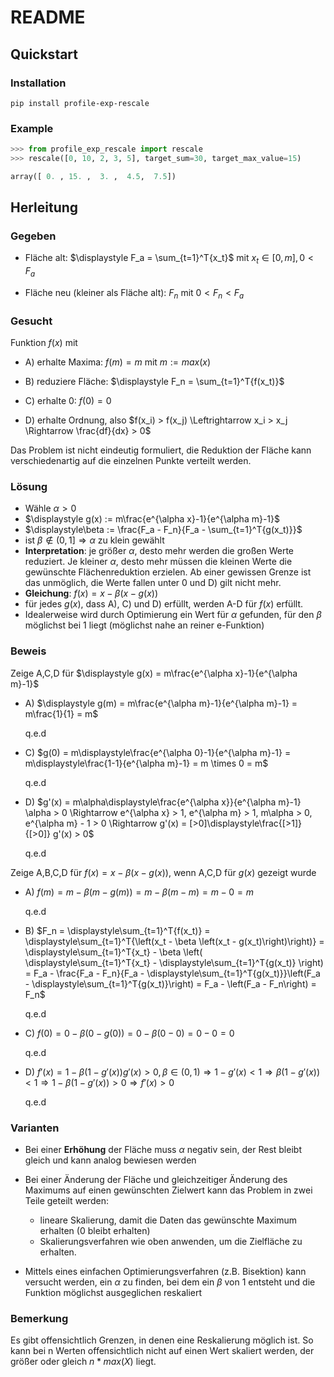# README

## Quickstart

### Installation

`pip install profile-exp-rescale`

### Example

```python
>>> from profile_exp_rescale import rescale
>>> rescale([0, 10, 2, 3, 5], target_sum=30, target_max_value=15)

array([ 0. , 15. ,  3. ,  4.5,  7.5])
```

## Herleitung

### Gegeben

- Fläche alt: $\displaystyle F_a = \sum_{t=1}^T{x_t}$ mit $x_t \in [0, m], 0 < F_a$

- Fläche neu (kleiner als Fläche alt): $F_n$ mit $0 < F_n < F_a$

### Gesucht

Funktion $f(x)$ mit

- A) erhalte Maxima: $f(m) = m$ mit $m := max(x)$

- B) reduziere Fläche: $\displaystyle F_n = \sum_{t=1}^T{f(x_t)}$

- C) erhalte 0: $f(0) = 0$

- D) erhalte Ordnung, also $f(x_i) > f(x_j) \Leftrightarrow x_i > x_j \Rightarrow \frac{df}{dx} > 0$

Das Problem ist nicht eindeutig formuliert, die Reduktion der Fläche kann verschiedenartig auf die einzelnen Punkte verteilt werden.

### Lösung

- Wähle $\alpha > 0$
- $\displaystyle g(x) := m\frac{e^{\alpha x}-1}{e^{\alpha m}-1}$
- $\displaystyle\beta := \frac{F_a - F_n}{F_a - \sum_{t=1}^T{g(x_t)}}$
- ist $\beta \notin (0,1] \Rightarrow \alpha$ zu klein gewählt
- **Interpretation**: je größer $\alpha$, desto mehr werden die großen Werte reduziert. Je kleiner $\alpha$, desto mehr müssen
  die kleinen Werte die gewünschte Flächenreduktion erzielen. Ab einer gewissen Grenze ist das unmöglich, die Werte fallen
  unter 0 und D) gilt nicht mehr.
- **Gleichung**: $f(x) = x - \beta \left(x - g(x)\right)$
- für jedes $g(x)$, dass A), C) und D) erfüllt, werden A-D für $f(x)$ erfüllt.
- Idealerweise wird durch Optimierung ein Wert für $\alpha$ gefunden, für den $\beta$ möglichst bei 1 liegt (möglichst nahe an reiner e-Funktion)

### Beweis

Zeige A,C,D für $\displaystyle g(x) = m\frac{e^{\alpha x}-1}{e^{\alpha m}-1}$

- A) $\displaystyle g(m) = m\frac{e^{\alpha m}-1}{e^{\alpha m}-1} = m\frac{1}{1} = m$

  q.e.d

- C) $g(0) =
     m\displaystyle\frac{e^{\alpha 0}-1}{e^{\alpha m}-1} =
     m\displaystyle\frac{1-1}{e^{\alpha m}-1} =
     m \times 0 =
     m$

  q.e.d

- D) $g'(x) = m\alpha\displaystyle\frac{e^{\alpha x}}{e^{\alpha m}-1}
     \alpha > 0 \Rightarrow
     e^{\alpha x} > 1, e^{\alpha m} > 1, m\alpha > 0, e^{\alpha m} - 1 > 0 \Rightarrow
     g'(x) = [>0]\displaystyle\frac{[>1]}{[>0]}
     g'(x) > 0$

  q.e.d

Zeige A,B,C,D für $f(x) = x - \beta \left(x - g(x)\right)$, wenn A,C,D für $g(x)$ gezeigt wurde

- A) $f(m) =
     m - \beta \left(m - g(m)\right) =
     m - \beta \left(m - m\right)  =
     m - 0 =
     m$

  q.e.d

- B) $F_n =
     \displaystyle\sum_{t=1}^T{f(x_t)} =
     \displaystyle\sum_{t=1}^T{\left(x_t - \beta \left(x_t - g(x_t)\right)\right)} =
     \displaystyle\sum_{t=1}^T{x_t} - \beta \left( \displaystyle\sum_{t=1}^T{x_t} - \displaystyle\sum_{t=1}^T{g(x_t)} \right) =
     F_a - \frac{F_a - F_n}{F_a - \displaystyle\sum_{t=1}^T{g(x_t)}}\left(F_a - \displaystyle\sum_{t=1}^T{g(x_t)}\right) =
     F_a - \left(F_a - F_n\right) =
     F_n$

  q.e.d

- C) $f(0) =
     0 - \beta \left(0 - g(0)\right) =
     0 - \beta \left(0 - 0\right)  =
     0 - 0 =
     0$

  q.e.d

- D) $f'(x) = 1 - \beta \left(1 - g'(x)\right)
     g'(x) > 0, \beta \in (0,1) \Rightarrow
     1 - g'(x) < 1 \Rightarrow
     \beta \left(1 - g'(x)\right) < 1 \Rightarrow
     1 - \beta \left(1 - g'(x)\right) > 0 \Rightarrow
     f'(x) > 0$

  q.e.d

### Varianten

- Bei einer **Erhöhung** der Fläche muss $\alpha$ negativ sein, der Rest bleibt gleich und kann analog bewiesen werden
- Bei einer Änderung der Fläche und gleichzeitiger Änderung des Maximums auf einen gewünschten Zielwert kann das Problem in zwei Teile geteilt werden:

  - lineare Skalierung, damit die Daten das gewünschte Maximum erhalten (0 bleibt erhalten)
  - Skalierungsverfahren wie oben anwenden, um die Zielfläche zu erhalten.

- Mittels eines einfachen Optimierungsverfahren (z.B. Bisektion) kann versucht werden, ein $\alpha$ zu finden, bei dem ein $\beta$ von 1 entsteht und die Funktion möglichst ausgeglichen reskaliert

### Bemerkung

Es gibt offensichtlich Grenzen, in denen eine Reskalierung möglich ist. So kann bei n Werten offensichtlich nicht auf einen Wert skaliert werden, der größer oder gleich $n * max(X)$ liegt.
